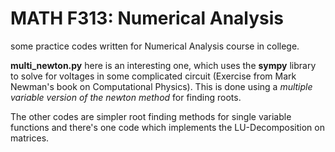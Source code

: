 # **MATH F313**: Numerical Analysis

some practice codes written for Numerical Analysis course in college. 

**multi_newton.py** here is an interesting one, which uses the **sympy** library to solve for voltages in some complicated circuit (Exercise from Mark Newman's book on Computational Physics).
This is done using a *multiple variable version of the newton method* for finding roots.

The other codes are simpler root finding methods for single variable functions and there's one code which implements the LU-Decomposition on matrices.
